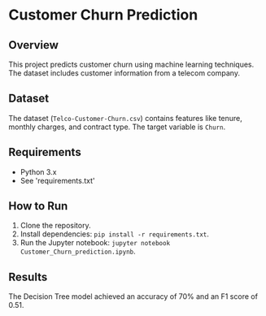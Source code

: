 # Customer Churn Prediction

## Overview
This project predicts customer churn using machine learning techniques. The dataset includes customer information from a telecom company.

## Dataset
The dataset (`Telco-Customer-Churn.csv`) contains features like tenure, monthly charges, and contract type. The target variable is `Churn`.

## Requirements
- Python 3.x
- See 'requirements.txt'

## How to Run
1. Clone the repository.
2. Install dependencies: `pip install -r requirements.txt`.
3. Run the Jupyter notebook: `jupyter notebook Customer_Churn_prediction.ipynb`.

## Results
The Decision Tree model achieved an accuracy of 70% and an F1 score of 0.51.

